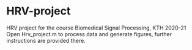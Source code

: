 # HRV-project
HRV project for the course Biomedical Signal Processing, KTH 2020-21
Open Hrv_project.m to process data and generate figures, further instructions are provided there.
